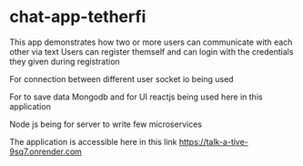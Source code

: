 # chat-app-tetherfi
This app demonstrates how two or more users can communicate with each other via text
Users can register themself and can login with the credentials they given during registration


For connection between different user socket io being used

For to save data Mongodb and for UI reactjs being used here in this application

Node js being for server to write few microservices



The application is accessible here in this link https://talk-a-tive-9sq7.onrender.com